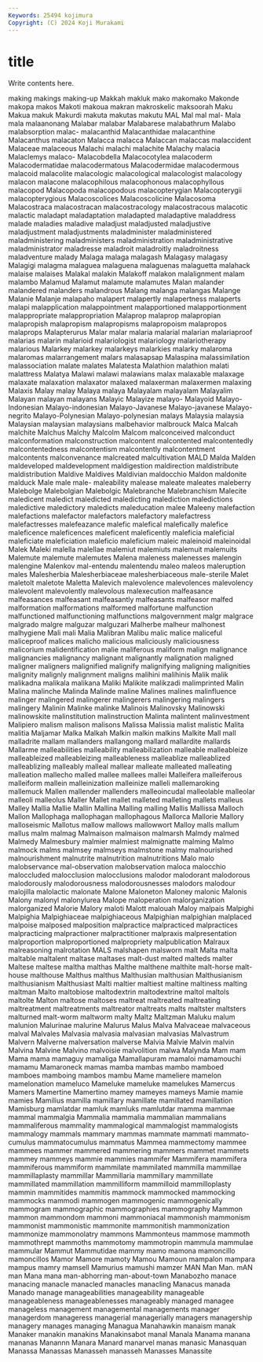 ```yaml
---
Keywords: 25494 kojimura
Copyright: (C) 2024 Koji Murakami
---
```


# title

Write contents here.



making makings making-up Makkah makluk mako makomako Makonde
makopa makos Makoti makoua makran makroskelic maksoorah Maku Makua makuk
Makurdi makuta makutas makutu MAL Mal mal mal- Mala mala
malaanonang Malabar malabar Malabarese malabathrum Malabo malabsorption malac- malacanthid Malacanthidae
malacanthine Malacanthus malacaton Malacca malacca Malaccan malaccas malaccident Malaceae malaceous
Malachi malachi malachite Malachy malacia Malaclemys malaco- Malacobdella Malacocotylea malacoderm
Malacodermatidae malacodermatous Malacodermidae malacodermous malacoid malacolite malacologic malacological malacologist malacology
malacon malacone malacophilous malacophonous malacophyllous malacopod Malacopoda malacopodous malacopterygian Malacopterygii
malacopterygious Malacoscolices Malacoscolicine Malacosoma Malacostraca malacostracan malacostracology malacostracous malacotic malactic
maladapt maladaptation maladapted maladaptive maladdress malade maladies maladive maladjust maladjusted
maladjustive maladjustment maladjustments maladminister maladministered maladministering maladministers maladministration maladministrative maladministrator
maladresse maladroit maladroitly maladroitness maladventure malady Malaga malaga malagash Malagasy
malagasy Malagigi malagma malaguea malaguena malaguenas malaguetta malahack malaise malaises
Malakal malakin Malakoff malakon malalignment malam malambo Malamud Malamut malamute
malamutes Malan malander malandered malanders malandrous Malang malanga malangas Malange
Malanie Malanje malapaho malapert malapertly malapertness malaperts malapi malapplication malappointment
malapportioned malapportionment malappropriate malappropriation Malaprop malaprop malapropian malapropish malapropism malapropisms
malapropoism malapropos malaprops Malapterurus Malar malar malaria malarial malarian malariaproof
malarias malarin malarioid malariologist malariology malariotherapy malarious Malarkey malarkey malarkeys
malarkies malarky malaroma malaromas malarrangement malars malasapsap Malaspina malassimilation malassociation
malate malates Malatesta Malathion malathion malati malattress Malatya Malawi malawi
malawians malax malaxable malaxage malaxate malaxation malaxator malaxed malaxerman malaxermen
malaxing Malaxis Malay malay Malaya malaya Malayalam malayalam Malayalim Malayan
malayan malayans Malayic Malayize malayo- Malayoid Malayo-Indonesian Malayo-indonesian Malayo-Javanese Malayo-javanese
Malayo-negrito Malayo-Polynesian Malayo-polynesian malays Malaysia malaysia Malaysian malaysian malaysians malbehavior
malbrouck Malca Malcah malchite Malchus Malchy Malcolm Malcom malconceived malconduct
malconformation malconstruction malcontent malcontented malcontentedly malcontentedness malcontentism malcontently malcontentment malcontents
malconvenance malcreated malcultivation MALD Malda Malden maldeveloped maldevelopment maldigestion maldirection
maldistribute maldistribution Maldive Maldives Maldivian maldocchio Maldon maldonite malduck Male
male male- maleability malease maleate maleates maleberry Malebolge Malebolgian Malebolgic
Malebranche Malebranchism Malecite maledicent maledict maledicted maledicting malediction maledictions maledictive
maledictory maledicts maleducation malee Maleeny malefaction malefactions malefactor malefactors malefactory
malefactress malefactresses malefeazance malefic malefical malefically malefice maleficence maleficences maleficent
maleficently maleficia maleficial maleficiate maleficiation maleficio maleficium maleic maleinoid maleinoidal
Malek Maleki malella malellae malemiut malemiuts malemuit malemuits Malemute malemute
malemutes Malena maleness malenesses malengin malengine Malenkov mal-entendu malentendu maleo
maleos maleruption males Malesherbia Malesherbiaceae malesherbiaceous male-sterile Malet maletolt maletote
Maletta Malevich malevolence malevolences malevolency malevolent malevolently malevolous malexecution malfeasance
malfeasances malfeasant malfeasantly malfeasants malfeasor malfed malformation malformations malformed malfortune
malfunction malfunctioned malfunctioning malfunctions malgovernment malgr malgrace malgrado malgre malguzar
malguzari Malherbe malheur malhonest malhygiene Mali mali Malia Malibran Malibu
malic malice maliceful maliceproof malices malicho malicious maliciously maliciousness malicorium
malidentification malie maliferous maliform malign malignance malignancies malignancy malignant malignantly
malignation maligned maligner maligners malignified malignify malignifying maligning malignities malignity
malignly malignment maligns malihini malihinis Malik malik malikadna malikala malikana
Maliki Malikite malikzadi malimprinted Malin Malina malinche Malinda Malinde maline
Malines malines malinfluence malinger malingered malingerer malingerers malingering malingers malingery
Malinin Malinke malinke Malinois Malinovsky Malinowski malinowskite malinstitution malinstruction Malinta
malintent malinvestment Malipiero malism malison malisons Malissa Malissia malist malistic
Malita malitia Maljamar Malka Malkah Malkin malkin malkins Malkite Mall
mall malladrite mallam mallanders mallangong mallard mallardite mallards Mallarme malleabilities
malleability malleabilization malleable malleableize malleableized malleableizing malleableness malleablize malleablized malleablizing
malleably malleal mallear malleate malleated malleating malleation mallecho malled mallee
mallees mallei Malleifera malleiferous malleiform mallein malleinization malleinize malleli mallemaroking
mallemuck Mallen mallender mallenders malleoincudal malleolable malleolar malleoli malleolus Maller
Mallet mallet malleted malleting mallets malleus Malley Mallia Mallie Mallin
Mallina Malling malling Mallis Mallissa Malloch Mallon Mallophaga mallophagan mallophagous
Mallorca Mallorie Mallory malloseismic Mallotus mallow mallows mallowwort Malloy malls
mallum mallus malm malmag Malmaison malmaison malmarsh Malmdy malmed Malmedy
Malmesbury malmier malmiest malmignatte malming Malmo malmock malms malmsey malmseys
malmstone malmy malnourished malnourishment malnutrite malnutrition malnutritions Malo malo malobservance
mal-observation malobservation maloca malocchio maloccluded malocclusion malocclusions malodor malodorant malodorous
malodorously malodorousness malodorousnesses malodors malodour malojilla malolactic malonate Malone Maloneton
Maloney malonic Malonis Malony malonyl malonylurea Malope maloperation malorganization malorganized
Malorie Malory maloti Malott malouah Maloy malpais Malpighi Malpighia Malpighiaceae
malpighiaceous Malpighian malpighian malplaced malpoise malposed malposition malpractice malpracticed malpractices
malpracticing malpractioner malpractitioner malpraxis malpresentation malproportion malproportioned malpropriety malpublication Malraux
malreasoning malrotation MALS malshapen malsworn malt Malta malta maltable maltalent
maltase maltases malt-dust malted malteds malter Maltese maltese maltha malthas
Malthe malthene malthite malt-horse malt-house malthouse Malthus malthus Malthusian malthusian
Malthusianism malthusianism Malthusiast Malti maltier maltiest maltine maltiness malting maltman
Malto maltobiose maltodextrin maltodextrine maltol maltols maltolte Malton maltose maltoses
maltreat maltreated maltreating maltreatment maltreatments maltreator maltreats malts maltster maltsters
malturned malt-worm maltworm malty Maltz Maltzman Maluku malum malunion Malurinae
malurine Malurus Malus Malva Malvaceae malvaceous malval Malvales Malvasia malvasia
malvasian malvasias Malvastrum Malvern Malverne malversation malverse Malvia Malvie Malvin
malvin Malvina Malvine Malvino malvoisie malvolition malwa Malynda Mam mam
Mama mama mamaguy mamaliga Mamallapuram mamaloi mamamouchi mamamu Mamaroneck mamas
mamba mambas mambo mamboed mamboes mamboing mambos mambu Mame mameliere
mamelon mamelonation mameluco Mameluke mameluke mamelukes Mamercus Mamers Mamertine Mamertino
mamey mameyes mameys Mamie mamie mamies Mamilius mamilla mamillary mamillate
mamillated mamillation Mamisburg mamlatdar mamluk mamluks mamlutdar mamma mammae mammal
mammalgia Mammalia mammalia mammalian mammalians mammaliferous mammality mammalogical mammalogist mammalogists
mammalogy mammals mammary mammas mammate mammati mammato-cumulus mammatocumulus mammatus Mammea
mammectomy mammee mammees mammer mammered mammering mammers mammet mammets mammey
mammeys mammie mammies mammifer Mammifera mammifera mammiferous mammiform mammilate mammilated
mammilla mammillae mammillaplasty mammillar Mammillaria mammillary mammillate mammillated mammillation mammilliform
mammilloid mammilloplasty mammin mammitides mammitis mammock mammocked mammocking mammocks mammodi
mammogen mammogenic mammogenically mammogram mammographic mammographies mammography Mammon mammon mammondom
mammoni mammoniacal mammonish mammonism mammonist mammonistic mammonite mammonitish mammonization mammonize
mammonolatry mammons Mammonteus mammose mammoth mammothrept mammoths mammotomy mammotropin mammula
mammulae mammular Mammut Mammutidae mammy mamo mamona mamoncillo mamoncillos Mamor
Mamore mamoty Mamou Mamoun mampalon mampara mampus mamry mamsell Mamurius
mamushi mamzer MAN Man Man. mAN man Mana mana man-abhorring
man-about-town Manabozho manace manacing manacle manacled manacles manacling Manacus manada
Manado manage manageabilities manageability manageable manageableness manageablenesses manageably managed managee
manageless management managemental managements manager managerdom manageress managerial managerially managers
managership managery manages managing Managua Manahawkin manaism manak Manaker manakin
manakins Manakinsabot manal Manala Manama manana mananas Manannn Manara Manard
manarvel manas manasic Manasquan Manassa Manassas Manasseh manasseh Manasses Manassite
